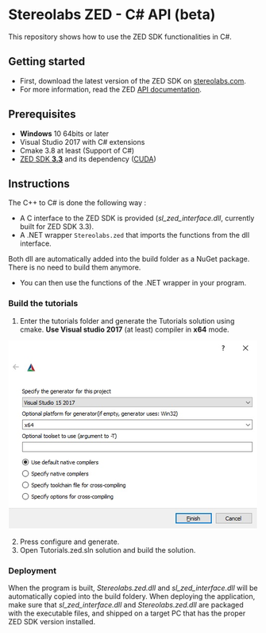 # Stereolabs ZED - C# API (beta)

This repository shows how to use the ZED SDK functionalities in C#.

## Getting started

- First, download the latest version of the ZED SDK on [stereolabs.com](https://www.stereolabs.com/developers/release/).
- For more information, read the ZED [API documentation](https://www.stereolabs.com/docs/api/index.html).

## Prerequisites

- **Windows** 10 64bits or later
- Visual Studio 2017 with C# extensions
- Cmake 3.8 at least (Support of C#)
- [ZED SDK **3.3**](https://www.stereolabs.com/developers/release/) and its dependency ([CUDA](https://developer.nvidia.com/cuda-downloads))

## Instructions

The C++ to C# is done the following way :

- A C interface to the ZED SDK is provided (*sl_zed_interface.dll*, currently built for ZED SDK 3.3).
- A .NET wrapper `Stereolabs.zed` that imports the functions from the dll interface.

Both dll are automatically added into the build folder as a NuGet package. There is no need to build them anymore.

- You can then use the functions of the .NET wrapper in your program.

### Build the tutorials

1. Enter the tutorials folder and generate the Tutorials solution using cmake.
**Use Visual studio 2017** (at least) compiler in **x64** mode.

![Cmake](./Documentation/img/cmake_settings.jpg)

2. Press configure and generate.
3. Open Tutorials.zed.sln solution and build the solution.

### Deployment

When the program is built, *Stereolabs.zed.dll* and *sl_zed_interface.dll* will be automatically copied into the build foldery.
When deploying the application, make sure that *sl_zed_interface.dll* and *Stereolabs.zed.dll* are packaged with the executable files, and shipped on a target PC that has the proper ZED SDK version installed.
